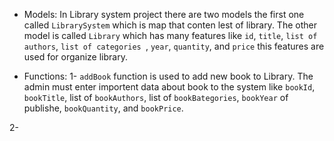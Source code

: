




- Models:
In Library system project there are two models the first one called `LibrarySystem` which is map that conten lest of library.  The other model  is called `Library` which has many features like `id`, `title`, `list of authors`, `list of categories `, `year`, `quantity`, and `price` this features are used for organize library.

- Functions:
1- `addBook` function is used to add new book to Library. The admin must enter importent data about book to the system like `bookId`, `bookTitle`, list of `bookAuthors`, list of `bookBategories`, `bookYear` of publishe, `bookQuantity`, and `bookPrice`.

2- 